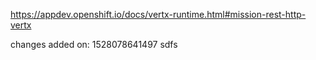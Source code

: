 https://appdev.openshift.io/docs/vertx-runtime.html#mission-rest-http-vertx

changes added on: 1528078641497
sdfs